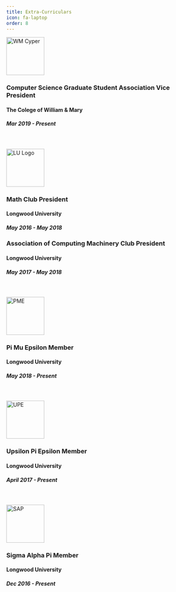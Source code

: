 ```yaml
---
title: Extra-Curriculars
icon: fa-laptop
order: 8
---
```


<img src="{{ 'assets/images/WM.png' | relative_url }}" width="100" alt="WM Cyper" />

### Computer Science Graduate Student Association Vice President
#### The Colege of William & Mary
##### Mar 2019 - Present
<br/><br/>
<img src="{{ 'assets/images/LU.png' | relative_url }}" width="100" alt="LU Logo" />

### Math Club President
#### Longwood University
##### May 2016 - May 2018

### Association of Computing Machinery Club President
#### Longwood University
##### May 2017 - May 2018
<br/><br/>
<img src="{{ 'assets/images/PME.gif' | relative_url }}" width="100" alt="PME" />

### Pi Mu Epsilon Member
#### Longwood University
##### May 2018 - Present
<br/><br/>
<img src="{{ 'assets/images/UPE.gif' | relative_url }}" width="100" alt="UPE" />

### Upsilon Pi Epsilon Member
#### Longwood University
##### April 2017 - Present
<br/><br/>
<img src="{{ 'assets/images/SAP.png' | relative_url }}" width="100" alt="SAP" />

### Sigma Alpha Pi Member
#### Longwood University
##### Dec 2016 - Present
